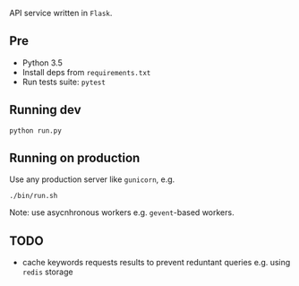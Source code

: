 API service written in `Flask`.

## Pre

- Python 3.5
- Install deps from `requirements.txt`
- Run tests suite: `pytest`

## Running dev

    python run.py

## Running on production

Use any production server like `gunicorn`, e.g.

    ./bin/run.sh

Note: use asycnhronous workers e.g. `gevent`-based workers.

## TODO

- cache keywords requests results to prevent reduntant queries e.g. using `redis` storage